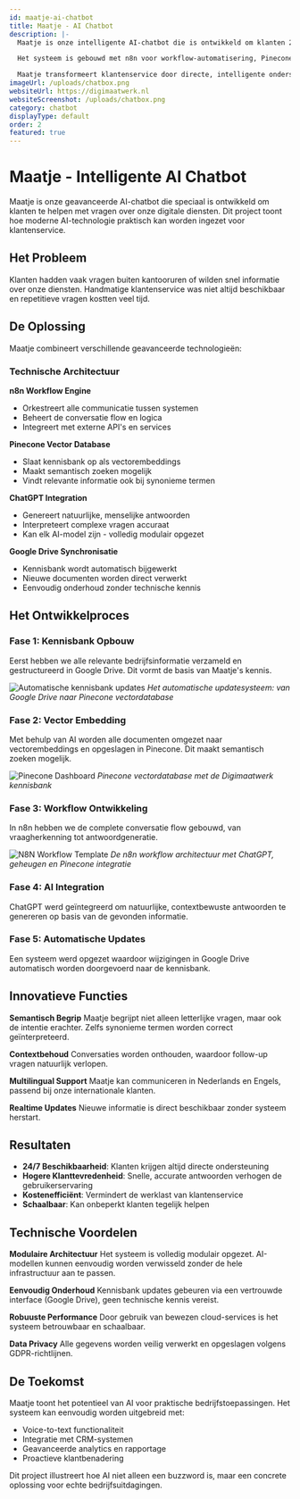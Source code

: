 ```yaml
---
id: maatje-ai-chatbot
title: Maatje - AI Chatbot
description: |-
  Maatje is onze intelligente AI-chatbot die is ontwikkeld om klanten 24/7 te ondersteunen met vragen over onze diensten. Door gebruik te maken van geavanceerde AI-technologie en een slimme kennisbank, kan Maatje accurate en persoonlijke antwoorden geven.

  Het systeem is gebouwd met n8n voor workflow-automatisering, Pinecone als vectordatabase voor semantisch zoeken, en ChatGPT voor natuurlijke conversaties. De kennisbank wordt automatisch bijgewerkt via Google Drive, waardoor informatie altijd actueel blijft.

  Maatje transformeert klantenservice door directe, intelligente ondersteuning te bieden, wat resulteert in hogere klanttevredenheid en efficiëntere bedrijfsvoering. Het toont hoe AI praktisch kan worden ingezet voor bedrijfsgroei.
imageUrl: /uploads/chatbox.png
websiteUrl: https://digimaatwerk.nl
websiteScreenshot: /uploads/chatbox.png
category: chatbot
displayType: default
order: 2
featured: true
---
```


# Maatje - Intelligente AI Chatbot

Maatje is onze geavanceerde AI-chatbot die speciaal is ontwikkeld om klanten te helpen met vragen over onze digitale diensten. Dit project toont hoe moderne AI-technologie praktisch kan worden ingezet voor klantenservice.

## Het Probleem

Klanten hadden vaak vragen buiten kantooruren of wilden snel informatie over onze diensten. Handmatige klantenservice was niet altijd beschikbaar en repetitieve vragen kostten veel tijd.

## De Oplossing

Maatje combineert verschillende geavanceerde technologieën:

### Technische Architectuur

**n8n Workflow Engine**
- Orkestreert alle communicatie tussen systemen
- Beheert de conversatie flow en logica
- Integreert met externe API's en services

**Pinecone Vector Database**
- Slaat kennisbank op als vectorembeddings
- Maakt semantisch zoeken mogelijk
- Vindt relevante informatie ook bij synonieme termen

**ChatGPT Integration**
- Genereert natuurlijke, menselijke antwoorden
- Interpreteert complexe vragen accuraat
- Kan elk AI-model zijn - volledig modulair opgezet

**Google Drive Synchronisatie**
- Kennisbank wordt automatisch bijgewerkt
- Nieuwe documenten worden direct verwerkt
- Eenvoudig onderhoud zonder technische kennis

## Het Ontwikkelproces

### Fase 1: Kennisbank Opbouw
Eerst hebben we alle relevante bedrijfsinformatie verzameld en gestructureerd in Google Drive. Dit vormt de basis van Maatje's kennis.

![Automatische kennisbank updates](/uploads/updateKB.png)
*Het automatische updatesysteem: van Google Drive naar Pinecone vectordatabase*

### Fase 2: Vector Embedding
Met behulp van AI worden alle documenten omgezet naar vectorembeddings en opgeslagen in Pinecone. Dit maakt semantisch zoeken mogelijk.

![Pinecone Dashboard](/uploads/pinecone.png)
*Pinecone vectordatabase met de Digimaatwerk kennisbank*

### Fase 3: Workflow Ontwikkeling
In n8n hebben we de complete conversatie flow gebouwd, van vraagherkenning tot antwoordgeneratie.

![N8N Workflow Template](/uploads/template.png)
*De n8n workflow architectuur met ChatGPT, geheugen en Pinecone integratie*

### Fase 4: AI Integration
ChatGPT werd geïntegreerd om natuurlijke, contextbewuste antwoorden te genereren op basis van de gevonden informatie.

### Fase 5: Automatische Updates
Een systeem werd opgezet waardoor wijzigingen in Google Drive automatisch worden doorgevoerd naar de kennisbank.

## Innovatieve Functies

**Semantisch Begrip**
Maatje begrijpt niet alleen letterlijke vragen, maar ook de intentie erachter. Zelfs synonieme termen worden correct geïnterpreteerd.

**Contextbehoud**
Conversaties worden onthouden, waardoor follow-up vragen natuurlijk verlopen.

**Multilingual Support**
Maatje kan communiceren in Nederlands en Engels, passend bij onze internationale klanten.

**Realtime Updates**
Nieuwe informatie is direct beschikbaar zonder systeem herstart.

## Resultaten

- **24/7 Beschikbaarheid**: Klanten krijgen altijd directe ondersteuning
- **Hogere Klanttevredenheid**: Snelle, accurate antwoorden verhogen de gebruikerservaring
- **Kostenefficiënt**: Vermindert de werklast van klantenservice
- **Schaalbaar**: Kan onbeperkt klanten tegelijk helpen

## Technische Voordelen

**Modulaire Architectuur**
Het systeem is volledig modulair opgezet. AI-modellen kunnen eenvoudig worden verwisseld zonder de hele infrastructuur aan te passen.

**Eenvoudig Onderhoud**
Kennisbank updates gebeuren via een vertrouwde interface (Google Drive), geen technische kennis vereist.

**Robuuste Performance**
Door gebruik van bewezen cloud-services is het systeem betrouwbaar en schaalbaar.

**Data Privacy**
Alle gegevens worden veilig verwerkt en opgeslagen volgens GDPR-richtlijnen.

## De Toekomst

Maatje toont het potentieel van AI voor praktische bedrijfstoepassingen. Het systeem kan eenvoudig worden uitgebreid met:

- Voice-to-text functionaliteit
- Integratie met CRM-systemen
- Geavanceerde analytics en rapportage
- Proactieve klantbenadering

Dit project illustreert hoe AI niet alleen een buzzword is, maar een concrete oplossing voor echte bedrijfsuitdagingen.